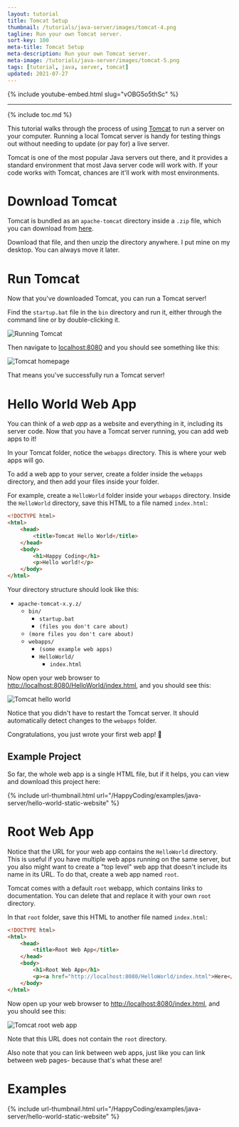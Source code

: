 ```yaml
---
layout: tutorial
title: Tomcat Setup
thumbnail: /tutorials/java-server/images/tomcat-4.png
tagline: Run your own Tomcat server.
sort-key: 100
meta-title: Tomcat Setup
meta-description: Run your own Tomcat server.
meta-image: /tutorials/java-server/images/tomcat-5.png
tags: [tutorial, java, server, tomcat]
updated: 2021-07-27
---
```


{% include youtube-embed.html slug="vOBG5o5thSc" %}

---

{% include toc.md %}

This tutorial walks through the process of using [Tomcat](http://tomcat.apache.org/) to run a server on your computer. Running a local Tomcat server is handy for testing things out without needing to update (or pay for) a live server.

Tomcat is one of the most popular Java servers out there, and it provides a standard environment that most Java server code will work with. If your code works with Tomcat, chances are it'll work with most environments.

# Download Tomcat

Tomcat is bundled as an `apache-tomcat` directory inside a `.zip` file, which you can download from [here](https://tomcat.apache.org/download-10.cgi).

Download that file, and then unzip the directory anywhere. I put mine on my desktop. You can always move it later.

# Run Tomcat

Now that you've downloaded Tomcat, you can run a Tomcat server!

Find the `startup.bat` file in the `bin` directory and run it, either through the command line or by double-clicking it.

![Running Tomcat](/tutorials/java-server/images/tomcat-1.png)

Then navigate to [localhost:8080](http://localhost:8080) and you should see something like this:

![Tomcat homepage](/tutorials/java-server/images/tomcat-2.png)

That means you've successfully run a Tomcat server!

# Hello World Web App

You can think of a *web app* as a website and everything in it, including its server code. Now that you have a Tomcat server running, you can add web apps to it!

In your Tomcat folder, notice the `webapps` directory. This is where your web apps will go.

To add a web app to your server, create a folder inside the `webapps` directory, and then add your files inside your folder.

For example, create a `HelloWorld` folder inside your `webapps` directory. Inside the `HelloWorld` directory, save this HTML to a file named `index.html`:

```html
<!DOCTYPE html>
<html>
	<head>
		<title>Tomcat Hello World</title>
	</head>
	<body>
		<h1>Happy Coding</h1>
		<p>Hello world!</p>
	</body>
</html>
```

Your directory structure should look like this:

- `apache-tomcat-x.y.z/`
  - `bin/`
    - `startup.bat`
    - `(files you don't care about)`
  - `(more files you don't care about)`
  - `webapps/`
    - `(some example web apps)`
    - `HelloWorld/`
      - `index.html`

Now open your web browser to [http://localhost:8080/HelloWorld/index.html](http://localhost:8080/HelloWorld/index.html), and you should see this:

![Tomcat hello world](/tutorials/java-server/images/tomcat-3.png)

Notice that you didn't have to restart the Tomcat server. It should automatically detect changes to the `webapps` folder.

Congratulations, you just wrote your first web app! :tada:

## Example Project

So far, the whole web app is a single HTML file, but if it helps, you can view and download this project here:

{% include url-thumbnail.html url="/HappyCoding/examples/java-server/hello-world-static-website" %}

# Root Web App

Notice that the URL for your web app contains the `HelloWorld` directory. This is useful if you have multiple web apps running on the same server, but you also might want to create a "top level" web app that doesn't include its name in its URL. To do that, create a web app named `root`.

Tomcat comes with a default `root` webapp, which contains links to documentation. You can delete that and replace it with your own `root` directory.

In that `root` folder, save this HTML to another file named `index.html`:

```html
<!DOCTYPE html>
<html>
	<head>
		<title>Root Web App</title>
	</head>
	<body>
		<h1>Root Web App</h1>
		<p><a href="http://localhost:8080/HelloWorld/index.html">Here</a> is a link to the Hello World app.</p>
	</body>
</html>
```

Now open up your web browser to [http://localhost:8080/index.html](http://localhost:8080/index.html), and you should see this:

![Tomcat root web app](/tutorials/java-server/images/jetty-setup-3.png)

Note that this URL does not contain the `root` directory.

Also note that you can link between web apps, just like you can link between web pages- because that's what these are!

# Examples

{% include url-thumbnail.html url="/HappyCoding/examples/java-server/hello-world-static-website" %}
